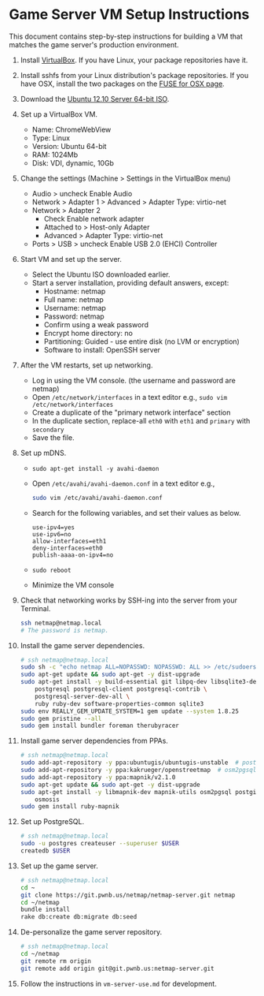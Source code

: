 # Game Server VM Setup Instructions

This document contains step-by-step instructions for building a
VM that matches the game server's production environment.


1. Install [VirtualBox](https://www.virtualbox.org/wiki/Downloads). If you have
Linux, your package repositories have it.

2. Install sshfs from your Linux distribution's package repositories. If you
have OSX, install the two packages on the
[FUSE for OSX page](http://osxfuse.github.com/).

3. Download the
[Ubuntu 12.10 Server 64-bit ISO](http://releases.ubuntu.com/quantal/ubuntu-12.10-server-amd64.iso).

4. Set up a VirtualBox VM.
    * Name: ChromeWebView
    * Type: Linux
    * Version: Ubuntu 64-bit
    * RAM: 1024Mb
    * Disk: VDI, dynamic, 10Gb

5. Change the settings (Machine > Settings in the VirtualBox menu)
    * Audio > uncheck Enable Audio
    * Network > Adapter 1 > Advanced > Adapter Type: virtio-net
    * Network > Adapter 2
        * Check Enable network adapter
        * Attached to > Host-only Adapter
        * Advanced > Adapter Type: virtio-net
    * Ports > USB > uncheck Enable USB 2.0 (EHCI) Controller

6. Start VM and set up the server.
    * Select the Ubuntu ISO downloaded earlier.
    * Start a server installation, providing default answers, except:
        * Hostname: netmap
        * Full name: netmap
        * Username: netmap
        * Password: netmap
        * Confirm using a weak password
        * Encrypt home directory: no
        * Partitioning: Guided - use entire disk (no LVM or encryption)
        * Software to install: OpenSSH server

7. After the VM restarts, set up networking.
    * Log in using the VM console. (the username and password are netmap)
    * Open `/etc/network/interfaces` in a text editor e.g.,
        `sudo vim /etc/network/interfaces`
    * Create a duplicate of the "primary network interface" section
    * In the duplicate section, replace-all `eth0` with `eth1` and
      `primary` with `secondary`
    * Save the file.

8. Set up mDNS.
    * `sudo apt-get install -y avahi-daemon`

    * Open `/etc/avahi/avahi-daemon.conf` in a text editor e.g.,

        ```bash
        sudo vim /etc/avahi/avahi-daemon.conf
        ```

    * Search for the following variables, and set their values as below.

        ```
        use-ipv4=yes
        use-ipv6=no
        allow-interfaces=eth1
        deny-interfaces=eth0
        publish-aaaa-on-ipv4=no
        ```

    * `sudo reboot`

    * Minimize the VM console

9. Check that networking works by SSH-ing into the server from your Terminal.

    ```bash
    ssh netmap@netmap.local
    # The password is netmap.
    ```

10. Install the game server dependencies.

    ```bash
    # ssh netmap@netmap.local
    sudo sh -c "echo netmap ALL=NOPASSWD: NOPASSWD: ALL >> /etc/sudoers"
    sudo apt-get update && sudo apt-get -y dist-upgrade
    sudo apt-get install -y build-essential git libpq-dev libsqlite3-dev \
        postgresql postgresql-client postgresql-contrib \
        postgresql-server-dev-all \
        ruby ruby-dev software-properties-common sqlite3
    sudo env REALLY_GEM_UPDATE_SYSTEM=1 gem update --system 1.8.25
    sudo gem pristine --all
    sudo gem install bundler foreman therubyracer
    ```

11. Install game server dependencies from PPAs.

    ```bash
    # ssh netmap@netmap.local
    sudo add-apt-repository -y ppa:ubuntugis/ubuntugis-unstable  # postgis 2.0
    sudo add-apt-repository -y ppa:kakrueger/openstreetmap  # osm2pgsql 0.81
    sudo add-apt-repository -y ppa:mapnik/v2.1.0
    sudo apt-get update && sudo apt-get -y dist-upgrade
    sudo apt-get install -y libmapnik-dev mapnik-utils osm2pgsql postgis \
        osmosis
    sudo gem install ruby-mapnik
    ```

12. Set up PostgreSQL.

    ```bash
    # ssh netmap@netmap.local
    sudo -u postgres createuser --superuser $USER
    createdb $USER
    ```

13. Set up the game server.

    ```bash
    # ssh netmap@netmap.local
    cd ~
    git clone https://git.pwnb.us/netmap/netmap-server.git netmap
    cd ~/netmap
    bundle install
    rake db:create db:migrate db:seed
    ```

14. De-personalize the game server repository.

    ```bash
    # ssh netmap@netmap.local
    cd ~/netmap
    git remote rm origin
    git remote add origin git@git.pwnb.us:netmap-server.git
    ```

15. Follow the instructions in `vm-server-use.md` for development.

